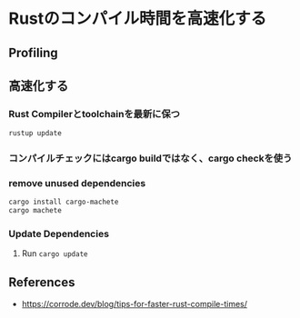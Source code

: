 # Rustのコンパイル時間を高速化する

## Profiling

<!-- TODO -->

## 高速化する

### Rust Compilerとtoolchainを最新に保つ

```sh
rustup update
```

### コンパイルチェックにはcargo buildではなく、cargo checkを使う

### remove unused dependencies

```sh
cargo install cargo-machete
cargo machete
```

### Update Dependencies

1. Run `cargo update`

## References

- <https://corrode.dev/blog/tips-for-faster-rust-compile-times/>
